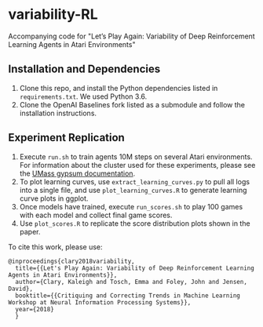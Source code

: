 
# variability-RL
Accompanying code for "Let’s Play Again: Variability of Deep Reinforcement Learning Agents in Atari Environments"

## Installation and Dependencies
1. Clone this repo, and install the Python dependencies listed in `requirements.txt`. We used Python 3.6. 
2. Clone the OpenAI Baselines fork listed as a submodule and follow the installation instructions.

## Experiment Replication
1. Execute `run.sh` to train agents 10M steps on several Atari environments. For information about the cluster used for these experiments, please see the [UMass gypsum documentation](https://maxwell.cs.umass.edu/gypsum/index.php?n=Main.HomePage).
2. To plot learning curves, use `extract_learning_curves.py` to pull all logs into a single file, and use `plot_learning_curves.R` to generate learning curve plots in ggplot.
2. Once models have trained, execute `run_scores.sh` to play 100 games with each model and collect final game scores.
3. Use `plot_scores.R` to replicate the score distribution plots shown in the paper. 


To cite this work, please use: 

``` 
@inproceedings{clary2018variability,
  title={{Let's Play Again: Variability of Deep Reinforcement Learning Agents in Atari Environments}},
  author={Clary, Kaleigh and Tosch, Emma and Foley, John and Jensen, David},
  booktitle={{Critiquing and Correcting Trends in Machine Learning Workshop at Neural Information Processing Systems}},
  year={2018}
  }
```


